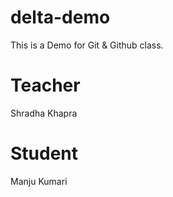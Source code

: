 # delta-demo
This is a Demo for Git &amp; Github class.
# Teacher
Shradha Khapra
# Student
Manju Kumari